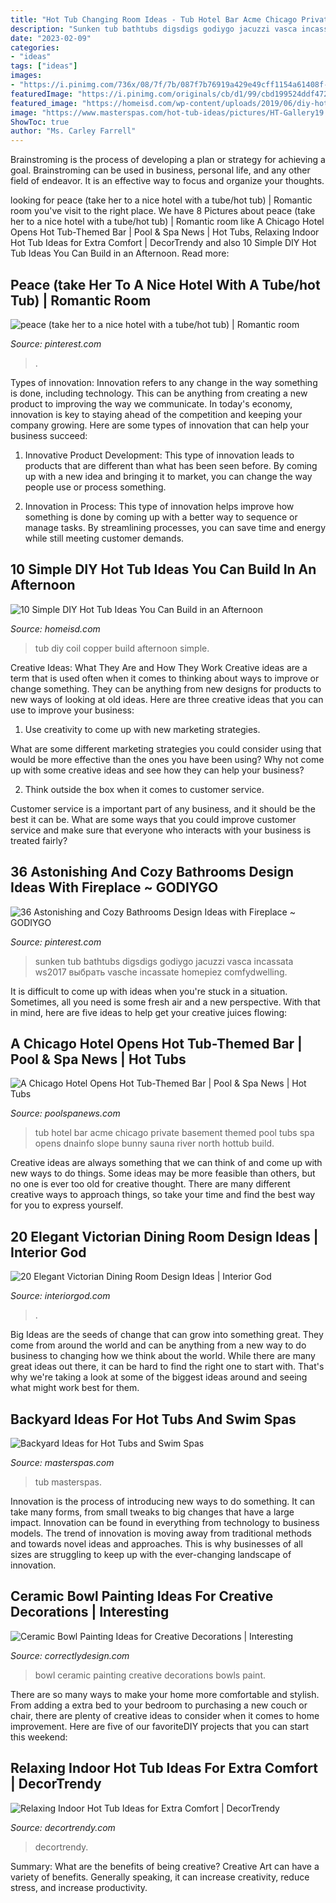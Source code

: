 ```yaml
---
title: "Hot Tub Changing Room Ideas - Tub Hotel Bar Acme Chicago Private Basement Themed Pool Tubs Spa Opens Dnainfo Slope Bunny Sauna River North Hottub Build"
description: "Sunken tub bathtubs digsdigs godiygo jacuzzi vasca incassata ws2017 выбрать vasche incassate homepiez comfydwelling"
date: "2023-02-09"
categories:
- "ideas"
tags: ["ideas"]
images:
- "https://i.pinimg.com/736x/08/7f/7b/087f7b76919a429e49cff1154a61408f--interiordesign-romantic-bedrooms.jpg"
featuredImage: "https://i.pinimg.com/originals/cb/d1/99/cbd199524ddf4721339e40d129c39fcf.jpg"
featured_image: "https://homeisd.com/wp-content/uploads/2019/06/diy-hot-tub-img.jpg"
image: "https://www.masterspas.com/hot-tub-ideas/pictures/HT-Gallery19.jpg"
ShowToc: true
author: "Ms. Carley Farrell"
---
```



Brainstroming is the process of developing a plan or strategy for achieving a goal. Brainstroming can be used in business, personal life, and any other field of endeavor. It is an effective way to focus and organize your thoughts.

	

		
looking for peace (take her to a nice hotel with a tube/hot tub) | Romantic room you've visit to the right place. We have 8 Pictures about peace (take her to a nice hotel with a tube/hot tub) | Romantic room like A Chicago Hotel Opens Hot Tub-Themed Bar | Pool &amp; Spa News | Hot Tubs, Relaxing Indoor Hot Tub Ideas for Extra Comfort | DecorTrendy and also 10 Simple DIY Hot Tub Ideas You Can Build in an Afternoon. Read more:
		
    
## Peace (take Her To A Nice Hotel With A Tube/hot Tub) | Romantic Room

<img loading=lazy src="https://i.pinimg.com/736x/08/7f/7b/087f7b76919a429e49cff1154a61408f--interiordesign-romantic-bedrooms.jpg" onerror="this.onerror=null;this.src='https://tse2.mm.bing.net/th?id=OIP.HUnvMUXO_-xHfaoo7c_GPAHaD-&amp;pid=15.1';" alt="peace (take her to a nice hotel with a tube/hot tub) | Romantic room">

_Source: pinterest.com_

>. 

	

Types of innovation:
Innovation refers to any change in the way something is done, including technology. This can be anything from creating a new product to improving the way we communicate. In today's economy, innovation is key to staying ahead of the competition and keeping your company growing. Here are some types of innovation that can help your business succeed:
1. Innovative Product Development: This type of innovation leads to products that are different than what has been seen before. By coming up with a new idea and bringing it to market, you can change the way people use or process something.

2. Innovation in Process: This type of innovation helps improve how something is done by coming up with a better way to sequence or manage tasks. By streamlining processes, you can save time and energy while still meeting customer demands.


    
## 10 Simple DIY Hot Tub Ideas You Can Build In An Afternoon

<img loading=lazy src="https://homeisd.com/wp-content/uploads/2019/06/diy-hot-tub-img.jpg" onerror="this.onerror=null;this.src='https://tse3.mm.bing.net/th?id=OIP.JIoIXdh0Io0FfoDjiEZe2gHaFV&amp;pid=15.1';" alt="10 Simple DIY Hot Tub Ideas You Can Build in an Afternoon">

_Source: homeisd.com_

>tub diy coil copper build afternoon simple. 

	

Creative Ideas: What They Are and How They Work
Creative ideas are a term that is used often when it comes to thinking about ways to improve or change something. They can be anything from new designs for products to new ways of looking at old ideas. Here are three creative ideas that you can use to improve your business:
1) Use creativity to come up with new marketing strategies.

What are some different marketing strategies you could consider using that would be more effective than the ones you have been using? Why not come up with some creative ideas and see how they can help your business?

2) Think outside the box when it comes to customer service.

Customer service is a important part of any business, and it should be the best it can be. What are some ways that you could improve customer service and make sure that everyone who interacts with your business is treated fairly?

    
## 36 Astonishing And Cozy Bathrooms Design Ideas With Fireplace ~ GODIYGO

<img loading=lazy src="https://i.pinimg.com/originals/cb/d1/99/cbd199524ddf4721339e40d129c39fcf.jpg" onerror="this.onerror=null;this.src='https://tse1.mm.bing.net/th?id=OIP.AtcMD8T4NnOU-E8eXLU8JQHaJ3&amp;pid=15.1';" alt="36 Astonishing and Cozy Bathrooms Design Ideas with Fireplace ~ GODIYGO">

_Source: pinterest.com_

>sunken tub bathtubs digsdigs godiygo jacuzzi vasca incassata ws2017 выбрать vasche incassate homepiez comfydwelling. 

	

It is difficult to come up with ideas when you're stuck in a situation. Sometimes, all you need is some fresh air and a new perspective. With that in mind, here are five ideas to help get your creative juices flowing: 

    
## A Chicago Hotel Opens Hot Tub-Themed Bar | Pool &amp; Spa News | Hot Tubs

<img loading=lazy src="https://cdnassets.hw.net/7c/22/847f8c7d4314ad274172650d0af8/hottub-chicagobar.jpg" onerror="this.onerror=null;this.src='https://tse1.mm.bing.net/th?id=OIP.Lr1HTtTyjbxieMoABtNEtQHaE7&amp;pid=15.1';" alt="A Chicago Hotel Opens Hot Tub-Themed Bar | Pool &amp; Spa News | Hot Tubs">

_Source: poolspanews.com_

>tub hotel bar acme chicago private basement themed pool tubs spa opens dnainfo slope bunny sauna river north hottub build. 

	

Creative ideas are always something that we can think of and come up with new ways to do things. Some ideas may be more feasible than others, but no one is ever too old for creative thought. There are many different creative ways to approach things, so take your time and find the best way for you to express yourself.

    
## 20 Elegant Victorian Dining Room Design Ideas | Interior God

<img loading=lazy src="http://interiorgod.com/wp-content/uploads/2016/04/Elegant-Victorian-Style-Dining-Room-Designs-768x1025.jpeg" onerror="this.onerror=null;this.src='https://tse2.mm.bing.net/th?id=OIP.z9rDcuWUbercmM52OLr6bgHaJ4&amp;pid=15.1';" alt="20 Elegant Victorian Dining Room Design Ideas | Interior God">

_Source: interiorgod.com_

>. 

	

Big Ideas are the seeds of change that can grow into something great. They come from around the world and can be anything from a new way to do business to changing how we think about the world. While there are many great ideas out there, it can be hard to find the right one to start with. That's why we're taking a look at some of the biggest ideas around and seeing what might work best for them.

    
## Backyard Ideas For Hot Tubs And Swim Spas

<img loading=lazy src="https://www.masterspas.com/hot-tub-ideas/pictures/HT-Gallery19.jpg" onerror="this.onerror=null;this.src='https://tse4.mm.bing.net/th?id=OIP.7tJyVEdSeD7pgT-2EpizUQHaIV&amp;pid=15.1';" alt="Backyard Ideas for Hot Tubs and Swim Spas">

_Source: masterspas.com_

>tub masterspas. 

	

Innovation is the process of introducing new ways to do something. It can take many forms, from small tweaks to big changes that have a large impact. Innovation can be found in everything from technology to business models. The trend of innovation is moving away from traditional methods and towards novel ideas and approaches. This is why businesses of all sizes are struggling to keep up with the ever-changing landscape of innovation.

    
## Ceramic Bowl Painting Ideas For Creative Decorations | Interesting

<img loading=lazy src="https://www.correctlydesign.com/wp-content/uploads/2015/05/Ceramic-Bowl-Painting-8.jpg" onerror="this.onerror=null;this.src='https://tse1.mm.bing.net/th?id=OIP.uXTFAuoLStT0bNXZFhDOIAHaFi&amp;pid=15.1';" alt="Ceramic Bowl Painting Ideas for Creative Decorations | Interesting">

_Source: correctlydesign.com_

>bowl ceramic painting creative decorations bowls paint. 

	

There are so many ways to make your home more comfortable and stylish. From adding a extra bed to your bedroom to purchasing a new couch or chair, there are plenty of creative ideas to consider when it comes to home improvement. Here are five of our favoriteDIY projects that you can start this weekend: 

    
## Relaxing Indoor Hot Tub Ideas For Extra Comfort | DecorTrendy

<img loading=lazy src="https://decortrendy.com/wp-content/uploads/2019/08/indoor-hot-tub-2.jpg" onerror="this.onerror=null;this.src='https://tse2.mm.bing.net/th?id=OIP.934fQ4OQWO217f2LNTy8OgHaLH&amp;pid=15.1';" alt="Relaxing Indoor Hot Tub Ideas for Extra Comfort | DecorTrendy">

_Source: decortrendy.com_

>decortrendy. 

	

Summary: What are the benefits of being creative?
Creative Art can have a variety of benefits. Generally speaking, it can increase creativity, reduce stress, and increase productivity.

